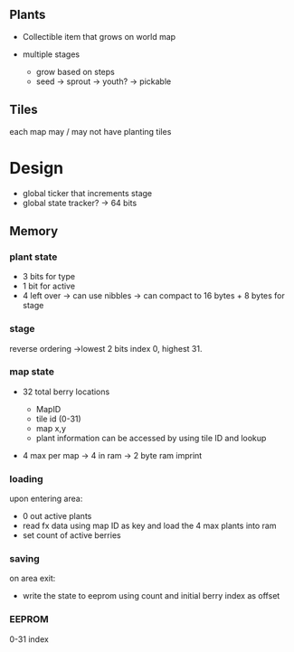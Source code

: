 

## Plants
- Collectible item that grows on world map

- multiple stages
	- grow based on steps
	- seed -> sprout -> youth? -> pickable


## Tiles

each map may / may not have planting tiles


# Design
- global ticker that increments stage
- global state tracker? -> 64 bits
## Memory 
### plant state
- 3 bits for type
- 1 bit for active
- 4 left over -> can use nibbles
-> can compact to 16 bytes + 8 bytes for stage

### stage 
reverse ordering ->lowest 2 bits index 0, highest 31.

### map state
- 32 total berry locations
	- MapID
	- tile id (0-31)
	- map x,y
	- plant information can be accessed by using tile ID and lookup
	  
- 4 max per map -> 4 in ram -> 2 byte ram imprint


### loading 
upon entering area:
- 0 out active plants
- read fx data using map ID as key and load the 4 max plants into ram
- set count of active berries

### saving
on area exit:
- write the state to eeprom using count and initial berry index as offset

### EEPROM
0-31 index